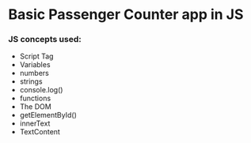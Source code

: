 # Basic Passenger Counter app in JS

### JS concepts used:

- Script Tag
- Variables
- numbers
- strings 
- console.log()
- functions
- The DOM
- getElementById()
-  innerText
-  TextContent
